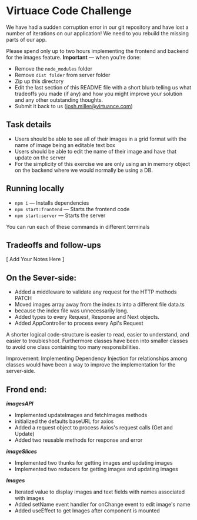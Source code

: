 # Virtuace Code Challenge

We have had a sudden corruption error in our git repository and have lost a number of iterations on our application! We need to you rebuild the missing parts of our app.

Please spend only up to two hours implementing the frontend and backend for the images feature. **Important** — when you're done:

- Remove the `node_modules` folder
- Remove `dist folder` from server folder
- Zip up this directory
- Edit the last section of this README file with a short blurb telling us what tradeoffs you made (if any) and how you might improve your solution and any other outstanding thoughts.
- Submit it back to us (josh.miller@virtuance.com)

## Task details

- Users should be able to see all of their images in a grid format with the name of image being an editable text box
- Users should be able to edit the name of their image and have that update on the server
- For the simplicity of this exercise we are only using an in memory object on the backend where we would normally be using a DB.

## Running locally

- `npm i` — Installs dependencies
- `npm start:frontend` — Starts the frontend code
- `npm start:server` — Starts the server

You can run each of these commands in different terminals

## Tradeoffs and follow-ups

[ Add Your Notes Here ]

## On the Sever-side:

- Added a middleware to validate any request for the HTTP methods PATCH 
- Moved images array away from the index.ts into a different file data.ts 
- because the index file was unnecessarily long.
- Added types to every Request, Response and Next objects.
- Added AppController to process every Api's Request 

A shorter logical code-structure is easier to read, easier to understand, and easier to troubleshoot. Furthermore classes have been into smaller classes to avoid one class containing too many responsibilities.

Improvement:
Implementing Dependency Injection for relationships among classes would have been a way to improve the implementation for the server-side.

## Frond end:
***imagesAPI***
 - Implemented updateImages and fetchImages methods
 - initialized the defaults baseURL for axios
 - Added a request object to process Axios's request calls (Get and Update)
 - Added two reusable methods for response and error

 ***imageSlices***
 - Implemented two thunks for getting images and updating images
 - Implemented two reducers for getting images and updating images

 ***Images***
 - Iterated value to display images and text fields with names associated with images
 - Added setName event handler for onChange event to edit image's name
 - Added useEffect to get Images after component is mounted
